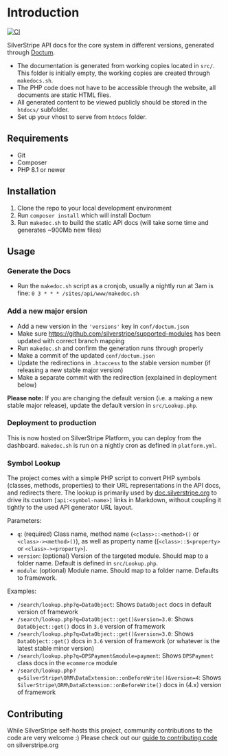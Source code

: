 # Introduction

[![CI](https://github.com/silverstripe/api.silverstripe.org/actions/workflows/ci.yml/badge.svg)](https://github.com/silverstripe/api.silverstripe.org/actions/workflows/ci.yml)

SilverStripe API docs for the core system in different versions,
generated through [Doctum](https://github.com/code-lts/doctum#readme).

 - The documentation is generated from working copies located in `src/`. This folder is initially empty, the working copies are created through `makedocs.sh`.
 - The PHP code does not have to be accessible through the website, all documents are static HTML files. 
 - All generated content to be viewed publicly should be stored in the `htdocs/` subfolder.
 - Set up your vhost to serve from `htdocs` folder.

## Requirements

 * Git
 * Composer
 * PHP 8.1 or newer

## Installation

 1. Clone the repo to your local development environment
 2. Run `composer install` which will install Doctum
 3. Run `makedoc.sh` to build the static API docs (will take some time and generates ~900Mb new files)

## Usage

### Generate the Docs

 * Run the `makedoc.sh` script as a cronjob, usually a nightly run at 3am is fine:
	`0 3 * * * /sites/api/www/makedoc.sh`

### Add a new major ersion

 * Add a new version in the `'versions'` key in `conf/doctum.json`
 * Make sure https://github.com/silverstripe/supported-modules has been updated with correct branch mapping
 * Run `makedoc.sh` and confirm the generation runs through properly
 * Make a commit of the updated `conf/doctum.json`
 * Update the redirections in `.htaccess` to the stable version number (if releasing a new stable major version)
 * Make a separate commit with the redirection (explained in deployment below)

**Please note:** If you are changing the default version (i.e. a making a new stable major release), update the default version in `src/Lookup.php`.

### Deployment to production

This is now hosted on SilverStripe Platform, you can deploy from the dashboard. `makedoc.sh` is run on a nightly cron as defined in `platform.yml`.

### Symbol Lookup

The project comes with a simple PHP script to convert PHP symbols (classes, methods, properties)
to their URL representations in the API docs, and redirects there.
The lookup is primarily used by [doc.silverstripe.org](https://doc.silverstripe.org/)
to drive its custom `[api:<symbol-name>]` links in Markdown, without coupling it tightly
to the used API generator URL layout.

Parameters:

 * `q`: (required) Class name, method name (`<class>::<method>()` or `<class>-><method>()`),
   as well as property name ((`<class>::$<property>` or `<class>-><property>`).
 * `version`: (optional) Version of the targeted module. Should map to a folder name. Default is defined in `src/Lookup.php`.
 * `module`: (optional) Module name. Should map to a folder name. Defaults to framework.

Examples:

 * `/search/lookup.php?q=DataObject`: Shows `DataObject` docs in default version of framework
 * `/search/lookup.php?q=DataObject::get()&version=3.0`: Shows `DataObject::get()` docs in `3.0` version of framework
 * `/search/lookup.php?q=DataObject::get()&version=3.0`: Shows `DataObject::get()` docs in `3.6` version of framework (or whatever is the latest stable minor version)
 * `/search/lookup.php?q=DPSPayment&module=payment`: Shows `DPSPayment` class docs in the `ecommerce` module
 * `/search/lookup.php?q=SilverStripe\ORM\DataExtension::onBeforeWrite()&version=4`: Shows `SilverStripe\ORM\DataExtension::onBeforeWrite()` docs in (4.x) version of framework

## Contributing

While SilverStripe self-hosts this project, community contributions to the code are very welcome :) Please check out our [guide to contributing code](https://docs.silverstripe.org/en/contributing/code/) on silverstripe.org
